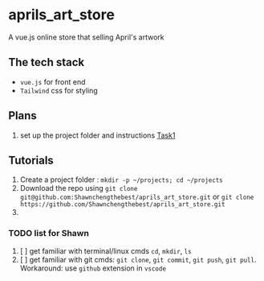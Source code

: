 # aprils_art_store
A vue.js online store that selling April's artwork

## The tech stack 

- `vue.js` for front end 
- `Tailwind` css for styling 


## Plans 

1. set up the project folder and instructions [Task1](task1.md)


## Tutorials 

1. Create a project folder : `mkdir -p ~/projects; cd ~/projects` 
2. Download the repo using `git clone git@github.com:Shawnchengthebest/aprils_art_store.git` or `git clone https://github.com/Shawnchengthebest/aprils_art_store.git` 
3. 


### TODO list for Shawn
1. [ ] get familiar with terminal/linux cmds `cd`, `mkdir`, `ls` 
2. [ ] get familiar with git cmds: `git clone`, `git commit`, `git push`, `git pull`. Workaround: use `github` extension in `vscode` 
